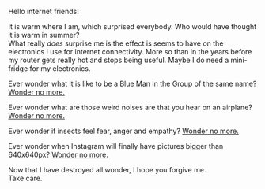 Hello internet friends!

It is warm where I am, which surprised everybody. Who would have thought it is warm in summer?  
What really *does* surprise me is the effect is seems to have on the electronics I use for internet connectivity. More so than in the years before my router gets really hot and stops being useful. Maybe I do need a mini-fridge for my electronics.

Ever wonder what it is like to be a Blue Man in the Group of the same name? [Wonder no more.](http://www.atlasobscura.com/articles/the-ao-exit-interview-12-years-in-the-blue-man-group)

Ever wonder what are those weird noises are that you hear on an airplane? [Wonder no more.](http://gizmodo.com/what-are-all-those-weird-noises-you-hear-on-an-airplane-1713676966)

Ever wonder if insects feel fear, anger and empathy? [Wonder no more.](http://qz.com/441672/insects-may-be-able-to-feel-fear-anger-and-empathy-after-all/)

Ever wonder when Instagram will finally have pictures bigger than 640x640px? [Wonder no more.](http://www.theverge.com/2015/7/6/8899807/instagram-1080p-pictures-photo-upload)

Now that I have destroyed all wonder, I hope you forgive me.  
Take care.